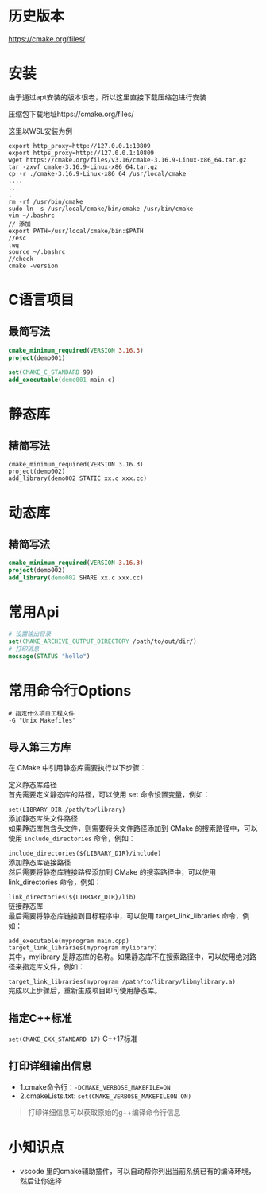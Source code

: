 # 历史版本
https://cmake.org/files/
# 安装
由于通过apt安装的版本很老，所以这里直接下载压缩包进行安装

压缩包下载地址https://cmake.org/files/

这里以WSL安装为例
```
export http_proxy=http://127.0.0.1:10809
export https_proxy=http://127.0.0.1:10809
wget https://cmake.org/files/v3.16/cmake-3.16.9-Linux-x86_64.tar.gz
tar -zxvf cmake-3.16.9-Linux-x86_64.tar.gz
cp -r ./cmake-3.16.9-Linux-x86_64 /usr/local/cmake
....
...
.
rm -rf /usr/bin/cmake
sudo ln -s /usr/local/cmake/bin/cmake /usr/bin/cmake
vim ~/.bashrc 
// 添加
export PATH=/usr/local/cmake/bin:$PATH
//esc
:wq
source ~/.bashrc
//check
cmake -version

```
# C语言项目
## 最简写法
```cmake
cmake_minimum_required(VERSION 3.16.3)
project(demo001)

set(CMAKE_C_STANDARD 99)
add_executable(demo001 main.c)
```
# 静态库
## 精简写法
```
cmake_minimum_required(VERSION 3.16.3)
project(demo002)
add_library(demo002 STATIC xx.c xxx.cc)
```
# 动态库
## 精简写法
```cmake
cmake_minimum_required(VERSION 3.16.3)
project(demo002)
add_library(demo002 SHARE xx.c xxx.cc)
```

# 常用Api
```cmake
# 设置输出目录
set(CMAKE_ARCHIVE_OUTPUT_DIRECTORY /path/to/out/dir/)
# 打印消息
message(STATUS "hello")
```
# 常用命令行Options
```
# 指定什么项目工程文件
-G "Unix Makefiles"
```
## 导入第三方库
在 CMake 中引用静态库需要执行以下步骤：  
  
定义静态库路径  
首先需要定义静态库的路径，可以使用 set 命令设置变量，例如：  
  
`set(LIBRARY_DIR /path/to/library)`  
添加静态库头文件路径  
如果静态库包含头文件，则需要将头文件路径添加到 CMake 的搜索路径中，可以使用 `include_directories` 命令，例如：   
  
`include_directories(${LIBRARY_DIR}/include)`  
添加静态库链接路径  
然后需要将静态库链接路径添加到 CMake 的搜索路径中，可以使用 link_directories 命令，例如：  
  
`link_directories(${LIBRARY_DIR}/lib)`  
链接静态库  
最后需要将静态库链接到目标程序中，可以使用 target_link_libraries 命令，例如：  
  
`add_executable(myprogram main.cpp)`  
`target_link_libraries(myprogram mylibrary)`  
其中，mylibrary 是静态库的名称。如果静态库不在搜索路径中，可以使用绝对路径来指定库文件，例如：  
  
`target_link_libraries(myprogram /path/to/library/libmylibrary.a)`  
完成以上步骤后，重新生成项目即可使用静态库。  

## 指定C++标准
`set(CMAKE_CXX_STANDARD 17)` C++17标准

## 打印详细输出信息
- 1.cmake命令行：`-DCMAKE_VERBOSE_MAKEFILE=ON`
- 2.cmakeLists.txt: `set(CMAKE_VERBOSE_MAKEFILEON ON)`
> 打印详细信息可以获取原始的g++编译命令行信息
# 小知识点
- vscode 里的cmake辅助插件，可以自动帮你列出当前系统已有的编译环境，然后让你选择  
